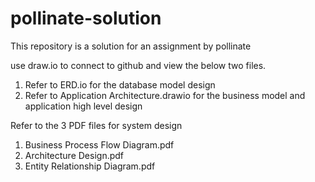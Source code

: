 # pollinate-solution
This repository is a solution for an assignment by pollinate

use draw.io to connect to github and view the below two files.

1. Refer to ERD.io for the database model design
2. Refer to Application Architecture.drawio for the business model and application high level design

Refer to the 3 PDF files for system design
1. Business Process Flow Diagram.pdf
2. Architecture Design.pdf
3. Entity Relationship Diagram.pdf
